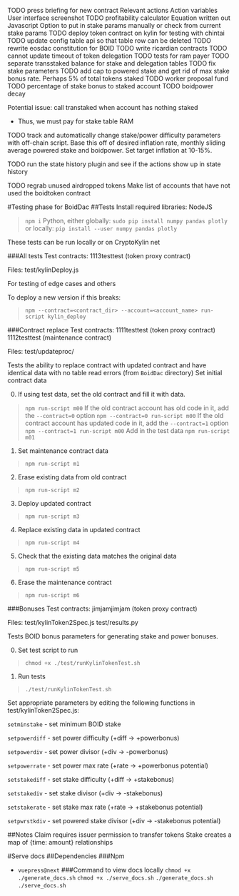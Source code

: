 TODO press briefing for new contract
  Relevant actions
  Action variables
  User interface screenshot
TODO profitability calculator
  Equation written out
  Javascript
  Option to put in stake params manually or check from current stake params
TODO deploy token contract on kylin for testing with chintai
TODO update config table api so that table row can be deleted
TODO rewrite eosdac constitution for BOID
TODO write ricardian contracts
TODO cannot update timeout of token delegation
TODO tests for ram payer
TODO separate transstaked balance for stake and delegation tables
TODO fix stake parameters
TODO add cap to powered stake and get rid of max stake bonus rate. Perhaps 5% of
total tokens staked
TODO worker proposal fund
TODO percentage of stake bonus to staked account
TODO boidpower decay

Potential issue: call transtaked when account has nothing staked
  - Thus, we must pay for stake table RAM

TODO track and automatically change stake/power difficulty
parameters with off-chain script. Base this off of desired
inflation rate, monthly sliding average powered
stake and boidpower. Set target inflation at 10-15%.

TODO run the state history plugin and see if the actions show up in state
history

TODO regrab unused airdropped tokens
  Make list of accounts that have not used the boidtoken contract

#Testing phase for BoidDac
##Tests
Install required libraries:
NodeJS
> `npm i`
Python, either globally:
> `sudo pip install numpy pandas plotly`
or locally: 
> `pip install --user numpy pandas plotly`

These tests can be run locally or on CryptoKylin net

###All tests
Test contracts:
1113testtest (token proxy contract)

Files:
test/kylinDeploy.js

For testing of edge cases and others

To deploy a new version if this breaks:
> `npm --contract=<contract_dir> --account=<account_name> run-script kylin_deploy`

###Contract replace
Test contracts:
1111testtest (token proxy contract)
1112testtest (maintenance contract)

Files:
test/updateproc/

Tests the ability to replace contract with updated contract and
have identical data with no table read errors
(from `BoidDac` directory)
Set initial contract data

0) If using test data, set the old contract and fill it with data.
> `npm run-script m00`
If the old contract account has old code in it, add the `--contract=0` option
> `npm --contract=0 run-script m00`
If the old contract account has updated code in it, add the `--contract=1` option
> `npm --contract=1 run-script m00`
Add in the test data
> `npm run-script m01`

1) Set maintenance contract data
> `npm run-script m1`

2) Erase existing data from old contract
> `npm run-script m2`

3) Deploy updated contract
> `npm run-script m3`

4) Replace existing data in updated contract
> `npm run-script m4`

5) Check that the existing data matches the original data
> `npm run-script m5`

6) Erase the maintenance contract
> `npm run-script m6`

###Bonuses
Test contracts:
jimjamjimjam (token proxy contract)

Files:
test/kylinToken2Spec.js
test/results.py

Tests BOID bonus parameters for generating stake and power bonuses.

0) Set test script to run
> `chmod +x ./test/runKylinTokenTest.sh`

1) Run tests
> `./test/runKylinTokenTest.sh`

Set appropriate parameters by editing the following functions in test/kylinToken2Spec.js:

`setminstake` - set minimum BOID stake

`setpowerdiff` - set power difficulty (+diff -> +powerbonus)

`setpowerdiv` - set power divisor (+div -> -powerbonus)

`setpowerrate` - set power max rate (+rate -> +powerbonus potential)

`setstakediff` - set stake difficulty (+diff -> +stakebonus)

`setstakediv` - set stake divisor (+div -> -stakebonus)

`setstakerate` - set stake max rate (+rate -> +stakebonus potential)

`setpwrstkdiv` - set powered stake divisor (+div -> -stakebonus potential)

##Notes
Claim requires issuer permission to transfer tokens
Stake creates a map of {time: amount} relationships

#Serve docs
##Dependencies
###Npm
- `vuepress@next`
###Command to view docs locally
`chmod +x ./generate_docs.sh`
`chmod +x ./serve_docs.sh`
`./generate_docs.sh`
`./serve_docs.sh`

